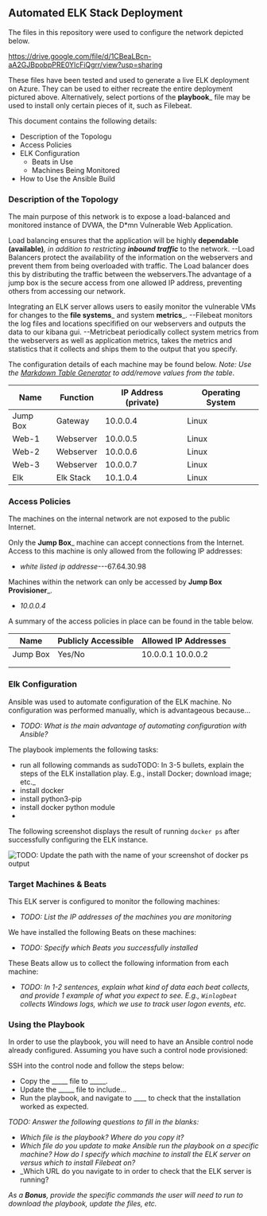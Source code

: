 ## Automated ELK Stack Deployment

The files in this repository were used to configure the network depicted below.

https://drive.google.com/file/d/1CBeaLBcn-aA2GJBpobpPRE0YlcFiQgrr/view?usp=sharing

These files have been tested and used to generate a live ELK deployment on Azure. They can be used to either recreate the entire deployment pictured above. Alternatively, select portions of the __playbook___ file may be used to install only certain pieces of it, such as Filebeat.

  

This document contains the following details:
- Description of the Topologu
- Access Policies
- ELK Configuration
  - Beats in Use
  - Machines Being Monitored
- How to Use the Ansible Build


### Description of the Topology

The main purpose of this network is to expose a load-balanced and monitored instance of DVWA, the D*mn Vulnerable Web Application.

Load balancing ensures that the application will be highly __dependable (available)___, in addition to restricting __inbound traffic___ to the network.
--Load Balancers protect the availability of the information on the webservers and prevent them from being overloaded with traffic. The Load balancer does this by distributing the traffic  between the webservers.The advantage of a jump box is the secure access from one allowed IP address, preventing others from accessing our network.

Integrating an ELK server allows users to easily monitor the vulnerable VMs for changes to the __file systems___ and system __metrics___.
--Filebeat monitors the log files and locations specifified on our webservers and outputs the data to our kibana gui.
--Metricbeat periodically collect system metrics from the webservers as well as application metrics, takes the metrics and statistics that it collects and ships them to the output that you specify.

The configuration details of each machine may be found below.
_Note: Use the [Markdown Table Generator](http://www.tablesgenerator.com/markdown_tables) to add/remove values from the table_.

| Name     | Function | IP Address (private)| Operating System |
|----------|----------|------------|------------------|
| Jump Box | Gateway |  10.0.0.4   |   Linux       |
| Web-1    |Webserver|  10.0.0.5   |  Linux        |
| Web-2    |Webserver|  10.0.0.6   |  Linux        |
| Web-3    |Webserver|  10.0.0.7   |  Linux        |
|Elk       |Elk Stack|  10.1.0.4   |  Linux        |

### Access Policies

The machines on the internal network are not exposed to the public Internet. 

Only the __Jump Box___ machine can accept connections from the Internet. Access to this machine is only allowed from the following IP addresses:
- _white listed ip addresse_---67.64.30.98

Machines within the network can only be accessed by __Jump Box Provisioner___.
- _10.0.0.4_

A summary of the access policies in place can be found in the table below.

| Name     | Publicly Accessible | Allowed IP Addresses |
|----------|---------------------|----------------------|
| Jump Box | Yes/No              | 10.0.0.1 10.0.0.2    |
|          |                     |                      |
|          |                     |                      |

### Elk Configuration

Ansible was used to automate configuration of the ELK machine. No configuration was performed manually, which is advantageous because...
- _TODO: What is the main advantage of automating configuration with Ansible?_

The playbook implements the following tasks:
- run all following commands as sudoTODO: In 3-5 bullets, explain the steps of the ELK installation play. E.g., install Docker; download image; etc._
- install docker
- install python3-pip
- install docker python module
- 
The following screenshot displays the result of running `docker ps` after successfully configuring the ELK instance.

![TODO: Update the path with the name of your screenshot of docker ps output](Images/docker_ps_output.png)

### Target Machines & Beats
This ELK server is configured to monitor the following machines:
- _TODO: List the IP addresses of the machines you are monitoring_

We have installed the following Beats on these machines:
- _TODO: Specify which Beats you successfully installed_

These Beats allow us to collect the following information from each machine:
- _TODO: In 1-2 sentences, explain what kind of data each beat collects, and provide 1 example of what you expect to see. E.g., `Winlogbeat` collects Windows logs, which we use to track user logon events, etc._

### Using the Playbook
In order to use the playbook, you will need to have an Ansible control node already configured. Assuming you have such a control node provisioned: 

SSH into the control node and follow the steps below:
- Copy the _____ file to _____.
- Update the _____ file to include...
- Run the playbook, and navigate to ____ to check that the installation worked as expected.

_TODO: Answer the following questions to fill in the blanks:_
- _Which file is the playbook? Where do you copy it?_
- _Which file do you update to make Ansible run the playbook on a specific machine? How do I specify which machine to install the ELK server on versus which to install Filebeat on?_
- _Which URL do you navigate to in order to check that the ELK server is running?

_As a **Bonus**, provide the specific commands the user will need to run to download the playbook, update the files, etc._
